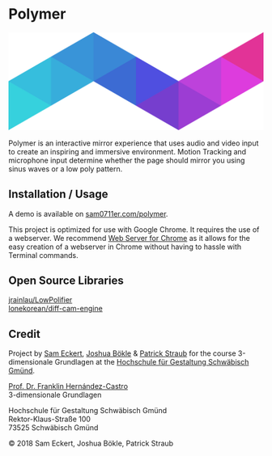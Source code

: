 # Polymer

![image](img/polymer_logo.png)

Polymer is an interactive mirror experience that uses audio and video input to create an inspiring and immersive environment. Motion Tracking and microphone input determine whether the page should mirror you using sinus waves or a low poly pattern.


## Installation / Usage
A demo is available on [sam0711er.com/polymer](https://sam0711er.com/polymer).

This project is optimized for use with Google Chrome. It requires the use of a webserver. We recommend [Web Server for Chrome](https://chrome.google.com/webstore/detail/web-server-for-chrome/ofhbbkphhbklhfoeikjpcbhemlocgigb) as it allows for the easy creation of a webserver in Chrome without having to hassle with Terminal commands.


## Open Source Libraries
[jrainlau/LowPolifier](https://github.com/jrainlau/LowPolifier)</br>
[lonekorean/diff-cam-engine](https://github.com/lonekorean/diff-cam-engine)


## Credit
Project by [Sam Eckert](https://github.com/Sam0711er), [Joshua Bökle](https://github.com/joshuaboekle) & [Patrick Straub](https://github.com/Lacky-C-Flam) for the course 3-dimensionale Grundlagen at the [Hochschule für Gestaltung Schwäbisch Gmünd](https://github.com/hfg-gmuend).



[Prof. Dr. Franklin Hernández-Castro](http://skizata.com)</br>
3-dimensionale Grundlagen


Hochschule für Gestaltung Schwäbisch Gmünd</br>
Rektor-Klaus-Straße 100</br>
73525 Schwäbisch Gmünd


© 2018 Sam Eckert, Joshua Bökle, Patrick Straub

